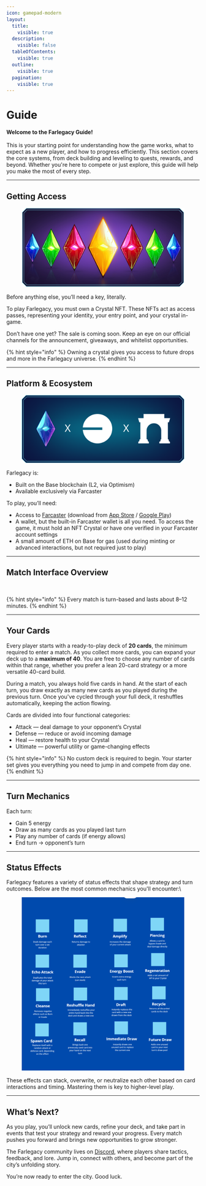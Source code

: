 ```yaml
---
icon: gamepad-modern
layout:
  title:
    visible: true
  description:
    visible: false
  tableOfContents:
    visible: true
  outline:
    visible: true
  pagination:
    visible: true
---
```


# Guide

**Welcome to the Farlegacy Guide!** \
\
This is your starting point for understanding how the game works, what to expect as a new player, and how to progress efficiently. This section covers the core systems, from deck building and leveling to quests, rewards, and beyond. Whether you're here to compete or just explore, this guide will help you make the most of every step.

***

## Getting Access

<figure><img src=".gitbook/assets/image (12).png" alt=""><figcaption></figcaption></figure>

Before anything else, you’ll need a key, literally.

To play Farlegacy, you must own a Crystal NFT. These NFTs act as access passes, representing your identity, your entry point, and your crystal in-game.

Don’t have one yet? The sale is coming soon. Keep an eye on our official channels for the announcement, giveaways, and whitelist opportunities.

{% hint style="info" %}
Owning a crystal gives you access to future drops and more in the Farlegacy universe.
{% endhint %}

***

## Platform & Ecosystem

<figure><img src=".gitbook/assets/FarFarBas.png" alt=""><figcaption></figcaption></figure>

Farlegacy is:

* Built on the Base blockchain (L2, via Optimism)
* Available exclusively via Farcaster

To play, you’ll need:

* Access to [Farcaster](https://farcaster.xyz/) (download from [App Store](https://apps.apple.com/us/app/warpcast/id1600555445) / [Google Play](https://play.google.com/store/apps/details?id=com.farcaster.mobile))
* A wallet, but the built-in Farcaster wallet is all you need. To access the game, it must hold an NFT Crystal or have one verified in your Farcaster account settings
* A small amount of ETH on Base for gas (used during minting or advanced interactions, but not required just to play)

***

## Match Interface Overview

<figure><img src=".gitbook/assets/Game (2).png" alt=""><figcaption></figcaption></figure>

{% hint style="info" %}
Every match is turn-based and lasts about 8–12 minutes.
{% endhint %}

***

## Your Cards

Every player starts with a ready-to-play deck of **20 cards**, the minimum required to enter a match. As you collect more cards, you can expand your deck up to a **maximum of 40**. You are free to choose any number of cards within that range, whether you prefer a lean 20-card strategy or a more versatile 40-card build.

During a match, you always hold five cards in hand. At the start of each turn, you draw exactly as many new cards as you played during the previous turn. Once you've cycled through your full deck, it reshuffles automatically, keeping the action flowing.

Cards are divided into four functional categories:

* Attack — deal damage to your opponent’s Crystal
* Defense — reduce or avoid incoming damage
* Heal — restore health to your Crystal
* Ultimate — powerful utility or game-changing effects

{% hint style="info" %}
No custom deck is required to begin. Your starter set gives you everything you need to jump in and compete from day one.
{% endhint %}

***

## Turn Mechanics

Each turn:

* Gain 5 energy
* Draw as many cards as you played last turn
* Play any number of cards (if energy allows)
* End turn → opponent’s turn

***

## Status Effects

Farlegacy features a variety of status effects that shape strategy and turn outcomes. Below are the most common mechanics you'll encounter:\


<figure><img src=".gitbook/assets/2025-05-27_12-57-37 (1).png" alt=""><figcaption></figcaption></figure>

These effects can stack, overwrite, or neutralize each other based on card interactions and timing. Mastering them is key to higher-level play.

***

## What’s Next?

As you play, you’ll unlock new cards, refine your deck, and take part in events that test your strategy and reward your progress. Every match pushes you forward and brings new opportunities to grow stronger.

The Farlegacy community lives on [Discord](https://discord.gg/farlegacy), where players share tactics, feedback, and lore. Jump in, connect with others, and become part of the city’s unfolding story.

You’re now ready to enter the city. Good luck.
